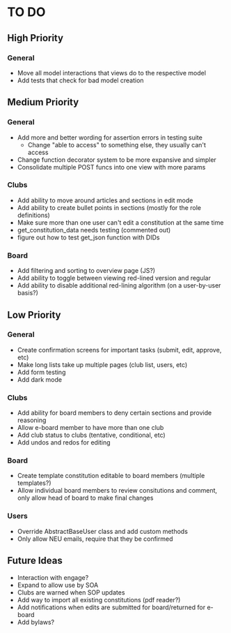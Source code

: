 # TO DO

## High Priority

### General
- Move all model interactions that views do to the respective model
- Add tests that check for bad model creation

## Medium Priority

### General
- Add more and better wording for assertion errors in testing suite
    - Change "able to access" to something else, they usually can't access
- Change function decorator system to be more expansive and simpler
- Consolidate multiple POST funcs into one view with more params

### Clubs
- Add ability to move around articles and sections in edit mode
- Add ability to create bullet points in sections (mostly for the role definitions)
- Make sure more than one user can't edit a constitution at the same time
- get_constitution_data needs testing (commented out)
- figure out how to test get_json function with DIDs

### Board
- Add filtering and sorting to overview page (JS?)
- Add ability to toggle between viewing red-lined version and regular
- Add ability to disable additional red-lining algorithm (on a user-by-user basis?)

## Low Priority

### General
- Create confirmation screens for important tasks (submit, edit, approve, etc)
- Make long lists take up multiple pages (club list, users, etc)
- Add form testing
- Add dark mode

### Clubs
- Add ability for board members to deny certain sections and provide reasoning
- Allow e-board member to have more than one club
- Add club status to clubs (tentative, conditional, etc)
- Add undos and redos for editing

### Board
- Create template constitution editable to board members (multiple templates?)
- Allow individual board members to review consitutions and comment, only allow head of board to make final changes 

### Users
- Override AbstractBaseUser class and add custom methods
- Only allow NEU emails, require that they be confirmed

## Future Ideas
- Interaction with engage?
- Expand to allow use by SOA
- Clubs are warned when SOP updates
- Add way to import all existing constitutions (pdf reader?)
- Add notifications when edits are submitted for board/returned for e-board
- Add bylaws?
